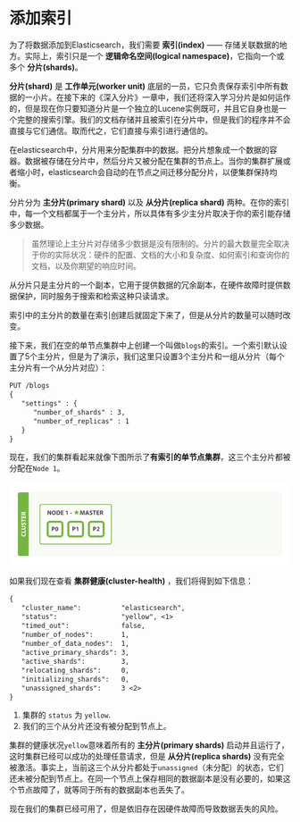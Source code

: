 # 添加索引

为了将数据添加到Elasticsearch，我们需要 **索引(index)** —— 存储关联数据的地方。实际上，索引只是一个 **逻辑命名空间(logical namespace)**，它指向一个或多个 **分片(shards)**。

**分片(shard)** 是 **工作单元(worker unit)** 底层的一员，它只负责保存索引中所有数据的一小片。在接下来的《深入分片》一章中，我们还将深入学习分片是如何运作的，但是现在你只要知道分片是一个独立的Lucene实例既可，并且它自身也是一个完整的搜索引擎。我们的文档存储并且被索引在分片中，但是我们的程序并不会直接与它们通信。取而代之，它们直接与索引进行通信的。

在elasticsearch中，分片用来分配集群中的数据。把分片想象成一个数据的容器。数据被存储在分片中，然后分片又被分配在集群的节点上。当你的集群扩展或者缩小时，elasticsearch会自动的在节点之间迁移分配分片，以便集群保持均衡。

分片分为 **主分片(primary shard)** 以及 **从分片(replica shard)** 两种。在你的索引中，每一个文档都属于一个主分片，所以具体有多少主分片取决于你的索引能存储多少数据。

> 虽然理论上主分片对存储多少数据是没有限制的。分片的最大数量完全取决于你的实际状况：硬件的配置、文档的大小和复杂度、如何索引和查询你的文档，以及你期望的响应时间。

从分片只是主分片的一个副本，它用于提供数据的冗余副本，在硬件故障时提供数据保护，同时服务于搜索和检索这种只读请求。

索引中的主分片的数量在索引创建后就固定下来了，但是从分片的数量可以随时改变。

接下来，我们在空的单节点集群中上创建一个叫做`blogs`的索引。一个索引默认设置了5个主分片，但是为了演示，我们这里只设置3个主分片和一组从分片（每个主分片有一个从分片对应）：

```Js
PUT /blogs
{
   "settings" : {
      "number_of_shards" : 3,
      "number_of_replicas" : 1
   }
}
```
现在，我们的集群看起来就像下图所示了**有索引的单节点集群**，这三个主分片都被分配在`Node 1`。

![有索引的单节点集群](../images/02-02_one_node.png)

如果我们现在查看 **集群健康(cluster-health)** ，我们将得到如下信息：

```Js
{
   "cluster_name":          "elasticsearch",
   "status":                "yellow", <1>
   "timed_out":             false,
   "number_of_nodes":       1,
   "number_of_data_nodes":  1,
   "active_primary_shards": 3,
   "active_shards":         3,
   "relocating_shards":     0,
   "initializing_shards":   0,
   "unassigned_shards":     3 <2>
}
```

1. 集群的 `status` 为 `yellow`.
2. 我们的三个从分片还没有被分配到节点上。

集群的健康状况`yellow`意味着所有的 **主分片(primary shards)** 启动并且运行了，这时集群已经可以成功的处理任意请求，但是 **从分片(replica shards)** 没有完全被激活。事实上，当前这三个从分片都处于`unassigned`（未分配）的状态，它们还未被分配到节点上。在同一个节点上保存相同的数据副本是没有必要的，如果这个节点故障了，就等同于所有的数据副本也丢失了。

现在我们的集群已经可用了，但是依旧存在因硬件故障而导致数据丢失的风险。
